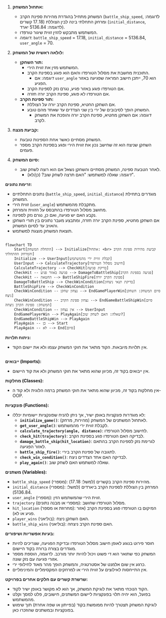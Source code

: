## <algorithm>

1. **אתחול המשחק:**
   - המשחק מתחיל בהגדרת מהירות ספינת הקרב (`battle_ship_speed`, לדוגמה: 17.18 קשרים) ומרחק התחלתי בינה לבין הצוללת (`initial_distance`, לדוגמה: 5136.84 יארד).
   - המשתמש מתבקש להזין זווית שיגור טורפדו.
   - *דוגמה*: `battle_ship_speed` = 17.18, `initial_distance` = 5136.84, `user_angle` = 70.

2. **לולאה ראשית של המשחק:**
   - **תור השחקן:**
     - המשתמש מזין את זווית הירי.
     - התוכנית מחשבת את מסלול הטורפדו והאם הוא פוגע בספינת הקרב.
       - *דוגמה*: אם `user_angle` הוא 70, ייתכן חישוב המראה שפגיעה באזור הפגיע.
     - אם הטורפדו פוגע באזור פגיע, נגרם נזק לספינת הקרב.
     - אם הטורפדו לא פוגע, ספינת הקרב יורה חזרה.
   - **תור ספינת הקרב:**
     - אם השחקן החטיא, ספינת הקרב יורה על הצוללת.
     - המשחק הופך לסיבובים של ירי בין שני הצדדים עד שאחד מהם טובע.
       - *דוגמה*: אם השחקן מחטיא, ספינת הקרב יורה והופכת את המשחק לקרב.

3. **קביעת מנצח:**
   - המשחק מסתיים כאשר אחת הספינות טובעת.
   - השחקן שניצח הוא זה שחישב נכון את זווית הירי ופגע בספינת הקרב מספר פעמים.

4. **סיום המשחק:**
   - לאחר הטבעת ספינה, המשחק מסתיים והשחקן נשאל אם הוא רוצה לשחק שוב.
     - *דוגמה*: שאלה למשתמש: "האם תרצה לשחק שוב? (כן/לא)".

**זרימת נתונים:**
   - נתונים התחלתיים (`battle_ship_speed`, `initial_distance`) מוגדרים בתחילת המשחק.
   - זווית הירי (`user_angle`) מתקבלת מהמשתמש.
   - מחושב מסלול הטורפדו בהתבסס על הזווית והמרחק.
   - נקבע האם יש פגיעה, ואם כן, נגרם נזק לספינה.
   - אם השחקן מחטיא, ספינת הקרב יורה חזרה, ומתבצע מעבר נתונים בין תורי השחקן והאויב עד לסיום המשחק.
   - תוצאת המשחק מוצגת למשתמש.

## <mermaid>
```mermaid
flowchart TD
    Start[התחלת המשחק] --> Initialize[אתחול: <br> קביעת מהירות ספינת הקרב והמרחק ההתחלתי]
    Initialize --> UserInput[קבלת זווית ירי מהמשתמש]
    UserInput --> CalculateTrajectory[חישוב מסלול הטורפדו]
    CalculateTrajectory --> CheckHit[בדיקת פגיעה]
    CheckHit -- פגיעה באזור פגיע --> DamageToBattleShip[פגיעה בספינת הקרב]
    CheckHit -- החטאה --> BattleShipFire[ספינת הקרב יורה]
    DamageToBattleShip --> CheckWinCondition[בדיקת תנאי ניצחון]
    BattleShipFire --> CheckWinCondition
    CheckWinCondition -- נצחון שחקן --> EndGamePlayerWin[סיום המשחק: השחקן ניצח]
    CheckWinCondition -- נצחון ספינת הקרב --> EndGameBattleShipWin[סיום המשחק: ספינת הקרב ניצחה]
    CheckWinCondition -- אין נצחון --> UserInput
    EndGamePlayerWin --> PlayAgain[שאלה: האם לשחק שוב?]
    EndGameBattleShipWin --> PlayAgain
    PlayAgain -- כן --> Start
    PlayAgain -- לא --> End[סיום]

```
**ניתוח תלויות:**
- אין תלויות מיובאות. הקוד מתאר את חוקי המשחק עצמו ולא את יישום הקוד.

## <explanation>

**ייבואים (Imports):**
- אין ייבואים בקוד זה, מכיוון שהוא מתאר את חוקי המשחק ולא את קוד היישום.

**מחלקות (Classes):**
- אין מחלקות בקוד זה, מכיוון שהוא מתאר את חוקי המשחק ברמה הלוגית ולא קוד ה-OOP.

**פונקציות (Functions):**
- לא מוגדרות פונקציות באופן ישיר, אך ניתן להניח שפונקציות יישומיות יכללו:
  - **`initialize_game()`**: לאתחול המשתנים של המשחק (מהירות, מרחק).
  - **`get_user_angle()`**: לקבלת זווית ירי מהמשתמש.
  - **`calculate_trajectory(angle, distance)`**: לחישוב מסלול הטורפדו.
  - **`check_hit(trajectory)`**: לבדיקה האם הטורפדו פגע בספינת הקרב.
  - **`damage_battle_ship(hit_location)`**: לגרימת נזק לספינת הקרב בהתאם לאזור הפגיעה.
  - **`battle_ship_fire()`**: לתגובה של ספינת הקרב בירי.
  - **`check_win_condition()`**: לבדיקה האם אחד הצדדים ניצח.
  - **`play_again()`**: שאלה למשתמש האם לשחק שוב.

**משתנים (Variables):**
- `battle_ship_speed` (מספרי): מהירות ספינת הקרב בקשרים (למשל: 17.18).
- `initial_distance` (מספרי): המרחק בין הצוללת לספינת הקרב ביארדים (למשל: 5136.84).
- `user_angle` (מספרי): זווית הירי שהמשתמש הזין.
- `trajectory` (מספרי או מבנה נתונים): מסלול הטורפדו שחושב.
- `hit_location` (מחרוזת או מספר): המיקום בו הטורפדו פגע בספינת הקרב (אזור פגיע או לא).
- `player_wins` (בוליאני): האם השחקן ניצח.
- `battle_ship_wins` (בוליאני): האם ספינת הקרב ניצחה.

**בעיות אפשריות ושיפורים:**
- חוסר פירוט בנוגע לאופן חישוב מסלול הטורפדו ובדיקת הפגיעה, שצריכים להיות מוגדרים בצורה ברורה בקוד היישום.
- המשחק כפי שתואר הוא די פשוט ויכול להיות יותר מורכב. לדוגמה, הוספת מספר אזורי פגיעה עם נזק שונה.
- כרגע אין שום אלמנט של אסטרטגיה, והמשחק הופך מהר מאוד לחילופי ירי.
- אין התייחסות לאילוצים על זווית הירי או למרחקים המקסימליים והמינימליים.

**שרשרת קשרים עם חלקים אחרים בפרויקט:**
- הקוד הנוכחי מתאר את לוגיקת המשחק, אך הוא לא מקושר באופן ישיר לקוד.
- בפועל, הוא יהיה תלוי בפונקציות ליישום המשתנים, חישובים, פלט למסך וקלט מהמשתמש.
- לוגיקת המשחק תצטרך להיות ממומשת בקוד (בפייתון או שפה אחרת) תוך שימוש בפונקציות ובמשתנים שהוזכרו כאן.